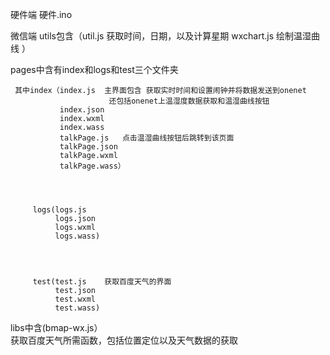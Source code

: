 硬件端
硬件.ino

微信端
utils包含（util.js 获取时间，日期，以及计算星期
         wxchart.js 绘制温湿曲线
         ）


pages中含有index和logs和test三个文件夹


     其中index（index.js  主界面包含 获取实时时间和设置闹钟并将数据发送到onenet  
                          还包括onenet上温湿度数据获取和温湿曲线按钮
               index.json
               index.wxml
               index.wass
               talkPage.js   点击温湿曲线按钮后跳转到该页面
               talkPage.json
               talkPage.wxml
               talkPage.wass）
               
               
               
               
         logs(logs.js   
              logs.json
              logs.wxml
              logs.wass)
              
              
              
              
         test(test.js    获取百度天气的界面
              test.json
              test.wxml
              test.wass)
              
              
              
              
libs中含(bmap-wx.js）   
         获取百度天气所需函数，包括位置定位以及天气数据的获取
